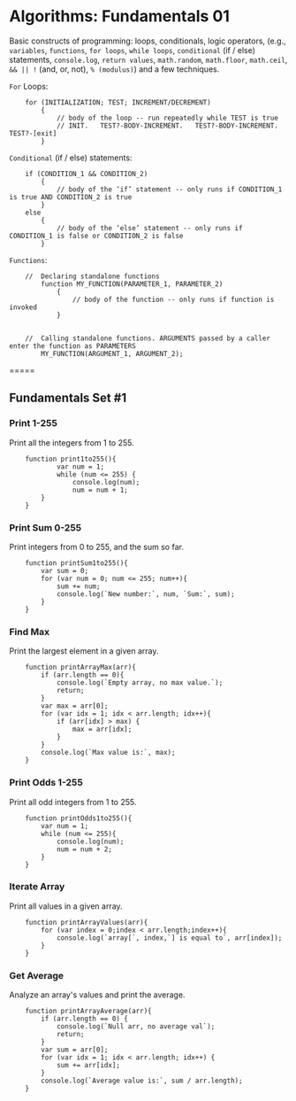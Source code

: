 # Algorithms: Fundamentals 01


Basic constructs of programming: loops, conditionals, logic operators, (e.g., `variables`, `functions`, `for loops`, `while loops`, `conditional` (if / else) statements, `console.log`, `return values`, `math.random`, `math.floor`, `math.ceil`, `&& || !` (and, or, not), `% (modulus)`) and a few techniques.

`For` Loops:
```
    for (INITIALIZATION; TEST; INCREMENT/DECREMENT)
        {
            // body of the loop -- run repeatedly while TEST is true
            // INIT.   TEST?-BODY-INCREMENT.   TEST?-BODY-INCREMENT.   TEST?-[exit]
        }
```

`Conditional` (if / else) statements:
```
    if (CONDITION_1 && CONDITION_2)
        {
            // body of the ‘if’ statement -- only runs if CONDITION_1 is true AND CONDITION_2 is true
        }
    else
        {
            // body of the ‘else’ statement -- only runs if CONDITION_1 is false or CONDITION_2 is false
        }
```

`Functions`:
```
    //  Declaring standalone functions
        function MY_FUNCTION(PARAMETER_1, PARAMETER_2)
            {
                // body of the function -- only runs if function is invoked
            }        


    //  Calling standalone functions. ARGUMENTS passed by a caller enter the function as PARAMETERS
        MY_FUNCTION(ARGUMENT_1, ARGUMENT_2);
```

=====

## Fundamentals Set #1

### Print 1-255

Print all the integers from 1 to 255.

```
    function print1to255(){
            var num = 1;
            while (num <= 255) {
                console.log(num);
                num = num + 1;
        }
    }
```


### Print Sum 0-255

Print integers from 0 to 255, and the sum so far.

```
    function printSum1to255(){
        var sum = 0;
        for (var num = 0; num <= 255; num++){
            sum += num;
            console.log(`New number:`, num, `Sum:`, sum);
        }
    }
```

### Find Max

Print the largest element in a given array.

```
    function printArrayMax(arr){
        if (arr.length == 0){
            console.log(`Empty array, no max value.`);
            return;
        }
        var max = arr[0];
        for (var idx = 1; idx < arr.length; idx++){
            if (arr[idx] > max) {
                max = arr[idx];
            }
        }
        console.log(`Max value is:`, max);
    }
```

### Print Odds 1-255

Print all odd integers from 1 to 255.

```
    function printOdds1to255(){
        var num = 1;
        while (num <= 255){
            console.log(num);
            num = num + 2;
        }
    }
```

### Iterate Array

Print all values in a given array.

```
    function printArrayValues(arr){
        for (var index = 0;index < arr.length;index++){
            console.log(`array[`, index,`] is equal to`, arr[index]);
        }
    }
```

### Get Average

Analyze an array's values and print the average.

```
    function printArrayAverage(arr){
        if (arr.length == 0) {
            console.log(`Null arr, no average val`);
            return;
        }
        var sum = arr[0];
        for (var idx = 1; idx < arr.length; idx++) {
            sum += arr[idx];
        }
        console.log(`Average value is:`, sum / arr.length);
    }
```

<!--L|5-->
